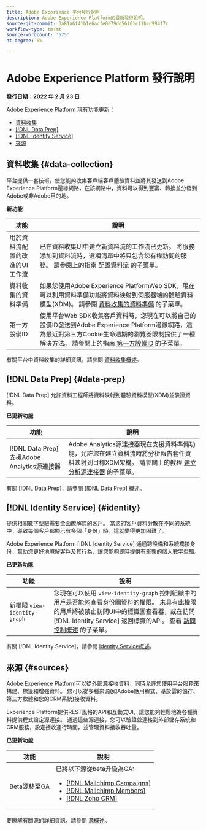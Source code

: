```yaml
---
title: Adobe Experience 平台發行說明
description: Adobe Experience Platform的最新發行說明。
source-git-commit: 3a81a6f41b1e6acfe0e79dd56f01cf1bcd99417c
workflow-type: tm+mt
source-wordcount: '575'
ht-degree: 5%

---
```


# Adobe Experience Platform 發行說明

**發行日期：2022 年 2 月 23 日**

Adobe Experience Platform 現有功能更新：

- [資料收集](#data-collection)
- [[!DNL Data Prep]](#data-prep)
- [[!DNL Identity Service]](#identity)
- [來源](#sources)

## 資料收集 {#data-collection}

平台提供一套技術，使您能夠收集客戶端客戶體驗資料並將其發送到Adobe Experience Platform邊緣網路，在該網路中，資料可以得到豐富、轉換並分發到Adobe或非Adobe目的地。

**新功能**

| 功能 | 說明 |
| --- | --- |
| 用於資料流配置的改進的UI工作流 | 已在資料收集UI中建立新資料流的工作流已更新。 將服務添加到資料流時，選項清單中將只包含您有權訪問的服務。 請參閱上的指南 [配置資料流](../../edge/fundamentals/datastreams.md) 的子菜單。 |
| 資料收集的資料準備 | 如果您使用Adobe Experience PlatformWeb SDK，現在可以利用資料準備功能將資料映射到伺服器端的體驗資料模型(XDM)。 請參閱 [資料收集的資料準備](../../edge/fundamentals/datastreams.md#data-prep) 的子菜單。 |
| 第一方設備ID | 使用平台Web SDK收集客戶資料時，您現在可以將自己的設備ID發送到Adobe Experience Platform邊緣網路，這為最近對第三方Cookie生命週期的瀏覽器限制提供了一種解決方法。 請參閱上的指南 [第一方設備ID](../../edge/identity/first-party-device-ids.md) 的子菜單。 |

有關平台中資料收集的詳細資訊，請參閱 [資料收集概述](../../collection/home.md)。

## [!DNL Data Prep] {#data-prep}

[!DNL Data Prep] 允許資料工程師將資料映射到體驗資料模型(XDM)並驗證資料。

**已更新功能**

| 功能 | 說明 |
| --- | --- |
| [!DNL Data Prep] 支援Adobe Analytics源連接器 | Adobe Analytics源連接器現在支援資料準備功能，允許您在建立資料流時將分析報告套件資料映射到目標XDM架構。 請參閱上的教程 [建立分析源連接器](../../sources/tutorials/ui/create/adobe-applications/analytics.md) 的子菜單。 |

有關 [!DNL Data Prep]，請參閱 [[!DNL Data Prep] 概述](../../data-prep/home.md)。

## [!DNL Identity Service] {#identity}

提供相關數字型驗需要全面瞭解您的客戶。 當您的客戶資料分散在不同的系統中，導致每個客戶都顯示有多個「身份」時，這就變得更加困難了。

Adobe Experience Platform [!DNL Identity Service] 通過跨設備和系統橋接身份，幫助您更好地瞭解客戶及其行為，讓您能夠即時提供有影響的個人數字型驗。

**已更新功能**

| 功能 | 說明 |
| --- | --- |
| 新權限 `view-identity-graph` | 您現在可以使用 `view-identity-graph` 控制組織中的用戶是否能夠查看身份圖資料的權限。 未具有此權限的用戶將被禁止訪問UI中的標識圖查看器，或在訪問 [!DNL Identity Service] 返回標識的API。 查看 [訪問控制概述](../../access-control/home.md) 的子菜單。 |

有關 [!DNL Identity Service]，請參閱 [Identity Service概述](../../identity-service/home.md)。

## 來源 {#sources}

Adobe Experience Platform可以從外部源接收資料，同時允許您使用平台服務來構建、標籤和增強資料。 您可以從多種來源(如Adobe應用程式、基於雲的儲存、第三方軟體和您的CRM系統)接收資料。

Experience Platform提供REST風格的API和互動式UI，讓您能夠輕鬆地為各種資料提供程式設定源連接。 通過這些源連接，您可以驗證並連接到外部儲存系統和CRM服務，設定接收運行時間，並管理資料接收吞吐量。

**已更新功能**

| 功能 | 說明 |
| --- | --- |
| Beta源移至GA | 已將以下源從beta升級為GA: <ul><li>[[!DNL Mailchimp Campaigns]](../../sources/connectors/marketing-automation/mailchimp.md)</li><li>[[!DNL Mailchimp Members]](../../sources/connectors/marketing-automation/mailchimp.md)</li><li>[[!DNL Zoho CRM]](../../sources/connectors/crm/zoho.md)</li></ul> |

要瞭解有關源的詳細資訊，請參閱 [源概述](../../sources/home.md)。
